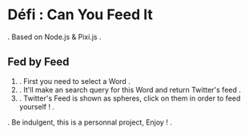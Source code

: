 # Défi : Can You Feed It
. Based on Node.js & Pixi.js .

## Fed by Feed
1. . First you need to select a Word .
2. . It'll make an search query for this Word and return Twitter's feed .
3. . Twitter's Feed is shown as spheres, click on them in order to feed yourself ! .

. Be indulgent, this is a personnal project, Enjoy ! .
